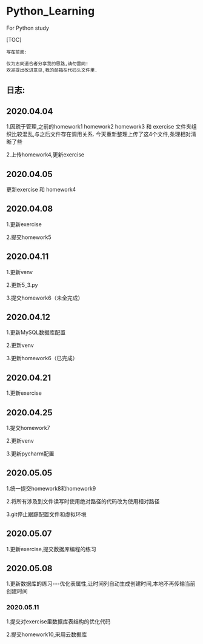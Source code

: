 # Python_Learning
For Python study

[TOC]

`写在前面:`
~~~~
仅为志同道合者分享我的思路,请勿雷同!
欢迎提出改进意见,我的邮箱在代码头文件里.
~~~~





## 日志:

## 2020.04.04
1.因疏于管理,之前的homework1 homework2 homework3 和 exercise 文件夹组织比较混乱,与之后文件存在调用关系.
今天重新整理上传了这4个文件,条理相对清晰了些

2.上传homework4,更新exercise

## 2020.04.05
更新exercise 和 homework4

## 2020.04.08

1.更新exercise

2.提交homework5

## 2020.04.11

1.更新venv

2.更新5_3.py

3.提交homework6（未全完成）

## 2020.04.12

1.更新MySQL数据库配置

2.更新venv

3.更新homework6（已完成）


## 2020.04.21
1.更新exercise


## 2020.04.25

1.提交homework7

2.更新venv

3.更新pycharm配置



## 2020.05.05

1.统一提交homework8和homework9

2.将所有涉及到文件读写时使用绝对路径的代码改为使用相对路径

3.git停止跟踪配置文件和虚拟环境



## 2020.05.07

1.更新exercise,提交数据库编程的练习

## 2020.05.08
1.更新数据库的练习---优化表属性,让时间列自动生成创建时间,本地不再传输当前创建时间



### 2020.05.11

1.提交对exercise里数据库表结构的优化代码

2.提交homework10,采用云数据库